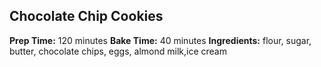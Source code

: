 ## Chocolate Chip Cookies
**Prep Time:** 120 minutes
**Bake Time:** 40 minutes
**Ingredients:** flour, sugar, butter, chocolate chips, eggs, almond milk,ice cream

